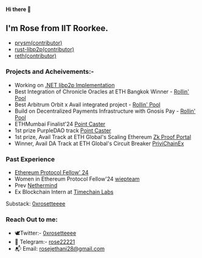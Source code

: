 

#### Hi there 👋

## I'm Rose from IIT Roorkee. 

- [prysm(contributor)](https://github.com/OffchainLabs/prysm/pulls?q=is%3Apr+author%3Arose2221)
- [rust-libp2p(contributor)](https://github.com/libp2p/rust-libp2p/pulls?q=is%3Apr+author%3Arose2221)
- [reth(contributor)](https://github.com/paradigmxyz/reth/pulls?q=is%3Apr+author%3Arose2221)

### Projects and Acheivements:-
- Working on [.NET libp2p Implementation](https://github.com/NethermindEth/dotnet-libp2p)
-  Best Integration of Chronicle Oracles at ETH Bangkok Winner - [Rollin' Pool](https://ethglobal.com/showcase/rollin-pool-z0m15)
- Best Arbitrum Orbit x Avail integrated project - [Rollin' Pool](https://ethglobal.com/showcase/rollin-pool-z0m15)
- Build on Decentralized Payments Infrastructure with Gnosis Pay - [Rollin' Pool](https://ethglobal.com/showcase/rollin-pool-z0m15)
- ETHMumbai Finalist'24 [Point Caster](https://devfolio.co/projects/pointcaster-bafe)
- 1st prize PurpleDAO track [Point Caster](https://devfolio.co/projects/pointcaster-bafe)
- 1st prize, Avail Track at ETH Global's Scaling Ethereum [Zk Proof Portal](https://ethglobal.com/showcase/zkproof-portal-1jjg5)
- Winner, Avail DA Track at ETH Global's Circuit Breaker [PriviChainEx](https://ethglobal.com/showcase/privchainex-ohoh3)

### Past Experience
- [Ethereum Protocol Fellow' 24](https://hackmd.io/@0xrosetteeee/week13)
- Women in Ethereum Protocol Fellow'24 [wiepteam](https://github.com/ethereum/eipw)
- Prev [Nethermind](https://www.nethermind.io/)
- Ex Blockchain Intern at [Timechain Labs](https://timechainlabs.io/)

Substack: [0xrosetteeee](https://0xrosetteeee.substack.com/0xrosetteeee) 

### Reach Out to me:
- 🕊️Twitter:- [0xrosetteeee](https://twitter.com/0xrosetteeee)
- 📩 Telegram:- [rose22221](https://t.me/rose22221)
- 📬 Email: [rosejethani28@gmail.com](rosejethani28@gmail.com)
